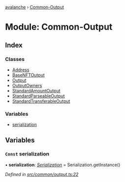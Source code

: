 [avalanche](../README.md) › [Common-Output](common_output.md)

# Module: Common-Output

## Index

### Classes

* [Address](../classes/common_output.address.md)
* [BaseNFTOutput](../classes/common_output.basenftoutput.md)
* [Output](../classes/common_output.output.md)
* [OutputOwners](../classes/common_output.outputowners.md)
* [StandardAmountOutput](../classes/common_output.standardamountoutput.md)
* [StandardParseableOutput](../classes/common_output.standardparseableoutput.md)
* [StandardTransferableOutput](../classes/common_output.standardtransferableoutput.md)

### Variables

* [serialization](common_output.md#const-serialization)

## Variables

### `Const` serialization

• **serialization**: *[Serialization](../classes/utils_serialization.serialization.md)* = Serialization.getInstance()

*Defined in [src/common/output.ts:22](https://github.com/ava-labs/avalanchejs/blob/62a14d4/src/common/output.ts#L22)*
